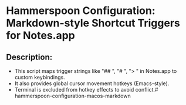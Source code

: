 # Hammerspoon Configuration: Markdown-style Shortcut Triggers for Notes.app

## Description:
- This script maps trigger strings like "## ", "# ", "> " in Notes.app to custom keybindings.
- It also provides global cursor movement hotkeys (Emacs-style).
- Terminal is excluded from hotkey effects to avoid conflict.# hammerspoon-configuration-macos-markdown
